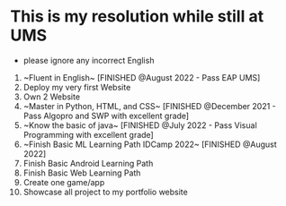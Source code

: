 # This is my resolution while still at UMS
- please ignore any incorrect English

01. ~Fluent in English~ [FINISHED @August 2022 - Pass EAP UMS]
02. Deploy my very first Website
03. Own 2 Website
04. ~Master in Python, HTML, and CSS~ [FINISHED @December 2021 - Pass Algopro and SWP with excellent grade]
05. ~Know the basic of java~ [FINISHED @July 2022 - Pass Visual Programming with excellent grade]
06. ~Finish Basic ML Learning Path IDCamp 2022~ [FINISHED @August 2022]
07. Finish Basic Android Learning Path 
08. Finish Basic Web Learning Path
09. Create one game/app
10. Showcase all project to my portfolio website
